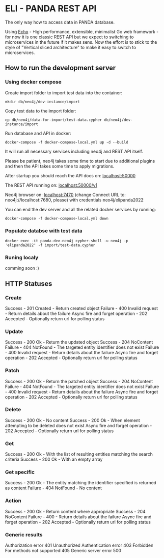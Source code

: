 # ELI - PANDA REST API

The only way how to access data in PANDA database.

Using [Echo](https://echo.labstack.com/) - High performance, extensible, minimalist Go web framework - for now it is one classic REST API but we expect to switching to microservices in the future if it makes sens. Now the effort is to stick to the style of "Vertical sliced architecture" to make it easy to switch to microservices.

## How to run the development server

### Using docker compose

Create import folder to import test data into the container:

`mkdir db/neo4j/dev-instance/import`

Copy test data to the import folder:

`cp db/neo4j/data-for-import/test-data.cypher db/neo4j/dev-instance/import`

Run database and API in docker:

`docker-compose -f docker-compose-local.yml up -d --build`

It will run all necessary services including neo4j and REST API itself.

Please be patient, neo4j takes some time to start due to additional plugins and then the API takes some time to apply migrations.

After startup you should reach the API docs on: [localhost:50000](http://localhost:50000)

The REST API running on: [localhost:50000/v1](http://localhost:50000/v1)

Neo4j browser on: [localhost:7470](http://localhost:7470) (change Connect URL to: neo4j://localhost:7680, please) with credentials neo4j/elipanda2022

You can end the dev server and all the related docker services by running:

`docker-compose -f docker-compose-local.yml down`

### Populate databse with test data

`docker exec -it panda-dev-neo4j cypher-shell -u neo4j -p 'elipanda2022' -f import/test-data.cypher`

### Runing localy

comming soon :)

## HTTP Statuses

### Create

Success - 201 Created - Return created object
Failure - 400 Invalid request - Return details about the failure
Async fire and forget operation - 202 Accepted - Optionally return url for polling status

### Update

Success - 200 Ok - Return the updated object
Success - 204 NoContent
Failure - 404 NotFound - The targeted entity identifier does not exist
Failure - 400 Invalid request - Return details about the failure
Async fire and forget operation - 202 Accepted - Optionally return url for polling status

### Patch

Success - 200 Ok - Return the patched object
Success - 204 NoContent
Failure - 404 NotFound - The targeted entity identifier does not exist
Failure - 400 Invalid request - Return details about the failure
Async fire and forget operation - 202 Accepted - Optionally return url for polling status

### Delete

Success - 200 Ok - No content
Success - 200 Ok - When element attempting to be deleted does not exist
Async fire and forget operation - 202 Accepted - Optionally return url for polling status

### Get

Success - 200 Ok - With the list of resulting entities matching the search criteria
Success - 200 Ok - With an empty array

### Get specific

Success - 200 Ok - The entity matching the identifier specified is returned as content
Failure - 404 NotFound - No content

### Action

Success - 200 Ok - Return content where appropriate
Success - 204 NoContent
Failure - 400 - Return details about the failure
Async fire and forget operation - 202 Accepted - Optionally return url for polling status

### Generic results

Authorization error 401 Unauthorized
Authentication error 403 Forbidden
For methods not supported 405
Generic server error 500
